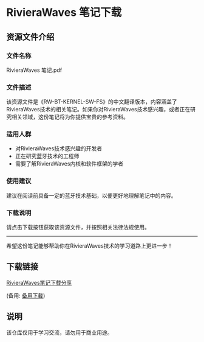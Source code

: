 # RivieraWaves 笔记下载

## 资源文件介绍

### 文件名称
RivieraWaves 笔记.pdf

### 文件描述
该资源文件是《RW-BT-KERNEL-SW-FS》的中文翻译版本，内容涵盖了RivieraWaves技术的相关笔记。如果你对RivieraWaves技术感兴趣，或者正在研究相关领域，这份笔记将为你提供宝贵的参考资料。

### 适用人群
- 对RivieraWaves技术感兴趣的开发者
- 正在研究蓝牙技术的工程师
- 需要了解RivieraWaves内核和软件框架的学者

### 使用建议
建议在阅读前具备一定的蓝牙技术基础，以便更好地理解笔记中的内容。

### 下载说明
请点击下载按钮获取该资源文件，并按照相关法律法规使用。

---

希望这份笔记能够帮助你在RivieraWaves技术的学习道路上更进一步！

## 下载链接
[RivieraWaves笔记下载分享](https://pan.quark.cn/s/4380d0a12265) 

(备用: [备用下载](https://pan.baidu.com/s/1-IxHDmpoRLpk5orjZs0kug?pwd=1234))

## 说明

该仓库仅用于学习交流，请勿用于商业用途。
